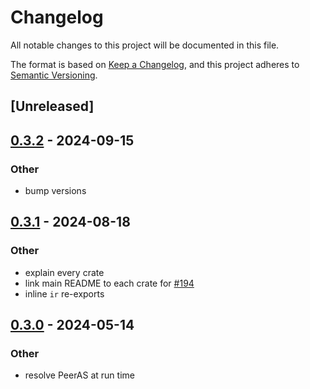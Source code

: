 # Changelog
All notable changes to this project will be documented in this file.

The format is based on [Keep a Changelog](https://keepachangelog.com/en/1.0.0/),
and this project adheres to [Semantic Versioning](https://semver.org/spec/v2.0.0.html).

## [Unreleased]

## [0.3.2](https://github.com/SichangHe/internet_route_verification/compare/route_verification_ir-v0.3.1...route_verification_ir-v0.3.2) - 2024-09-15

### Other

- bump versions

## [0.3.1](https://github.com/SichangHe/internet_route_verification/compare/route_verification_ir-v0.3.0...route_verification_ir-v0.3.1) - 2024-08-18

### Other
- explain every crate
- link main README to each crate for [#194](https://github.com/SichangHe/internet_route_verification/pull/194)
- inline `ir` re-exports

## [0.3.0](https://github.com/SichangHe/internet_route_verification/compare/route_verification_ir-v0.2.0...route_verification_ir-v0.3.0) - 2024-05-14

### Other
- resolve PeerAS at run time
